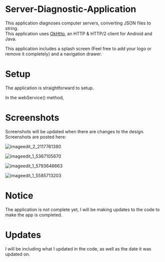 # Server-Diagnostic-Application

This application diagnoses computer servers, converting JSON files to string.  
This application uses [OkHttp](http://square.github.io/okhttp/), an HTTP & HTTP/2 client for Android and Java.

This application includes a splash screen (Feel free to add your logo or remove it completely) and a navigation drawer.

# Setup

The application is straightforward to setup.  

In the webService() method, 

# Screenshots

Screenshots will be updated when there are changes to the design.  
Screenshots are posted here:  

![imageedit_2_2117761380](https://user-images.githubusercontent.com/36175538/42836482-c69942ec-89c0-11e8-8822-745c391661ed.png)  

![imageedit_1_5367105670](https://user-images.githubusercontent.com/36175538/42836513-dd365490-89c0-11e8-9779-da377539ee7d.png)  

![imageedit_1_5793646663](https://user-images.githubusercontent.com/36175538/42836515-dfc949ec-89c0-11e8-84b2-fa61eaff2632.png)  

![imageedit_1_5585713203](https://user-images.githubusercontent.com/36175538/42836520-e253c066-89c0-11e8-9518-344bb70efa36.png)

# Notice

The application is not complete yet, I will be making updates to the code to make the app is completed.

# Updates

I will be including what I updated in the code, as well as the date it was updated on.


